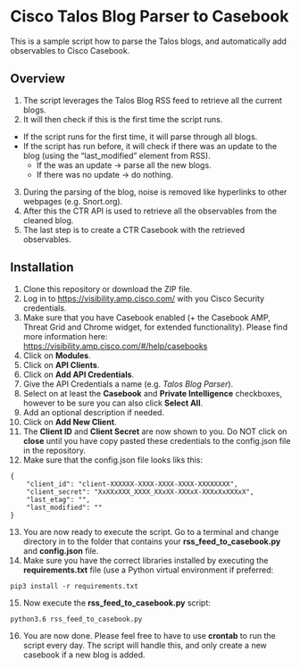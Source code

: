# Cisco Talos Blog Parser to Casebook

This is a sample script how to parse the Talos blogs, and automatically add observables to Cisco Casebook.

## Overview
1. The script leverages the Talos Blog RSS feed to retrieve all the current blogs.
2. It will then check if this is the first time the script runs.
  * If the script runs for the first time, it will parse through all blogs.
  * If the script has run before, it will check if there was an update to the blog (using the “last_modified” element from RSS).
    * If the was an update -> parse all the new blogs.
    * If there was no update -> do nothing.
3. During the parsing of the blog, noise is removed like hyperlinks to other webpages (e.g. Snort.org).
4. After this the CTR API is used to retrieve all the observables from the cleaned blog.
5. The last step is to create a CTR Casebook with the retrieved observables.


## Installation
1. Clone this repository or download the ZIP file.
2. Log in to https://visibility.amp.cisco.com/ with you Cisco Security credentials.
3. Make sure that you have Casebook enabled (+ the Casebook AMP, Threat Grid and Chrome widget, for extended functionality). Please find more information here: https://visibility.amp.cisco.com/#/help/casebooks
4. Click on **Modules**.
5. Click on **API Clients**.
6. Click on **Add API Credentials**.
7. Give the API Credentials a name (e.g. *Talos Blog Parser*).
8. Select on at least the **Casebook** and **Private Intelligence** checkboxes, however to be sure you can also click **Select All**.
9. Add an optional description if needed.
10. Click on **Add New Client**.
11. The **Client ID** and **Client Secret** are now shown to you. Do NOT click on **close** until you have copy pasted these credentials to the config.json file in the repository.
12. Make sure that the config.json file looks liks this:

  ```
  {
      "client_id": "client-XXXXXX-XXXX-XXXX-XXXX-XXXXXXXX",
      "client_secret": "XxXXxXXX_XXXX_XXxXX-XXXxX-XXXxXxXXXxX",
      "last_etag": "",
      "last_modified": ""
  }
  ```
  
13.  You are now ready to execute the script. Go to a terminal and change directory in to the folder that contains your **rss_feed_to_casebook.py** and **config.json** file. 
14. Make sure you have the correct libraries installed by executing the **requirements.txt** file (use a Python virtual environment if preferred: 

  ```
  pip3 install -r requirements.txt
  ```
  
15. Now execute the **rss_feed_to_casebook.py** script:

  ```
  python3.6 rss_feed_to_casebook.py
  ```

16. You are now done. Please feel free to have to use **crontab** to run the script every day. The script will handle this, and only create a new casebook if a new blog is added.
